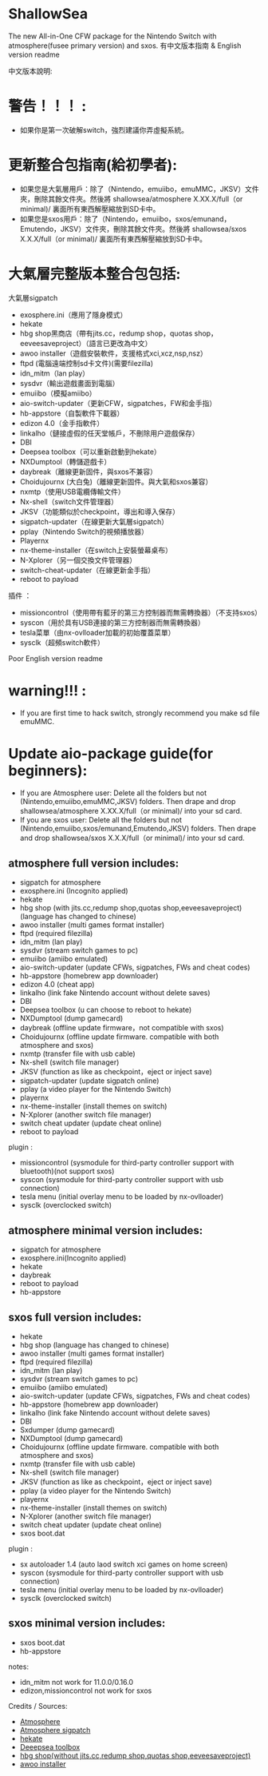 # ShallowSea
The new All-in-One CFW package for the Nintendo Switch with atmosphere(fusee primary version) and sxos. 有中文版本指南 & English version readme

中文版本說明:
# 警告！！！ :
* 如果你是第一次破解switch，強烈建議你弄虛擬系統。

# 更新整合包指南(給初學者):
* 如果您是大氣層用戶：除了（Nintendo，emuiibo，emuMMC，JKSV）文件夾，刪除其餘文件夾。然後將 shallowsea/atmosphere X.XX.X/full（or minimal)/ 裏面所有東西解壓縮放到SD卡中。
* 如果您是sxos用戶：除了（Nintendo，emuiibo，sxos/emunand，Emutendo，JKSV）文件夾，刪除其餘文件夾。然後將 shallowsea/sxos X.X.X/full（or minimal)/ 裏面所有東西解壓縮放到SD卡中。

# 大氣層完整版本整合包包括:
大氣層sigpatch
* exosphere.ini（應用了隱身模式）
* hekate
* hbg shop黑商店（帶有jits.cc，redump shop，quotas shop，eeveesaveproject）（語言已更改為中文）
* awoo installer（遊戲安裝軟件，支援格式xci,xcz,nsp,nsz）
* ftpd (電腦遠端控制sd卡文件)(需要filezilla)
* idn_mitm（lan play）
* sysdvr（輸出遊戲畫面到電腦）
* emuiibo（模擬amiibo）
* aio-switch-updater（更新CFW，sigpatches，FW和金手指）
* hb-appstore（自製軟件下載器）
* edizon 4.0（金手指軟件）
* linkalho（鏈接虛假的任天堂帳戶，不刪除用户遊戲保存）
* DBI
* Deepsea toolbox（可以重新啟動到hekate）
* NXDumptool（轉儲遊戲卡）
* daybreak（離線更新固件，與sxos不兼容）
* Choidujournx (大白兔)（離線更新固件。與大氣和sxos兼容）
* nxmtp（使用USB電纜傳輸文件）
* Nx-shell（switch文件管理器）
* JKSV（功能類似於checkpoint，導出和導入保存）
* sigpatch-updater（在線更新大氣層sigpatch）
* pplay（Nintendo Switch的視頻播放器）
* Playernx
* nx-theme-installer（在switch上安裝螢幕桌布）
* N-Xplorer（另一個交換文件管理器）
* switch-cheat-updater（在線更新金手指）
* reboot to payload

插件 ：
* missioncontrol（使用帶有藍牙的第三方控制器而無需轉換器）（不支持sxos）
* syscon（用於具有USB連接的第三方控制器而無需轉換器）
* tesla菜單（由nx-ovlloader加載的初始覆蓋菜單）
* sysclk（超頻switch軟件）

Poor English version readme
# warning!!! : 
* If you are first time to hack switch, strongly recommend you make sd file emuMMC.

# Update aio-package guide(for beginners):
* If you are Atmosphere user: Delete all the folders but not (Nintendo,emuiibo,emuMMC,JKSV) folders. Then drape and drop shallowsea/atmosphere X.XX.X/full（or minimal)/ into your sd card.
* If you are sxos user: Delete all the folders but not (Nintendo,emuiibo,sxos/emunand,Emutendo,JKSV) folders. Then drape and drop shallowsea/sxos X.X.X/full（or minimal)/ into your sd card.

## atmosphere full version includes:
* sigpatch for atmosphere
* exosphere.ini (Incognito applied)
* hekate
* hbg shop (with jits.cc,redump shop,quotas shop,eeveesaveproject)(language has changed to chinese)
* awoo installer (multi games format installer)
* ftpd (required filezilla)
* idn_mitm (lan play)
* sysdvr (stream switch games to pc)
* emuiibo (amiibo emulated)
* aio-switch-updater (update CFWs, sigpatches, FWs and cheat codes)
* hb-appstore (homebrew app downloader)
* edizon 4.0 (cheat app)
* linkalho (link fake Nintendo account without delete saves)
* DBI
* Deepsea toolbox (u can choose to reboot to hekate)
* NXDumptool (dump gamecard)
* daybreak (offline update firmware，not compatible with sxos)
* Choidujournx (offline update firmware. compatible with both atmosphere and sxos)
* nxmtp (transfer file with usb cable)
* Nx-shell (switch file manager)
* JKSV (function as like as checkpoint，eject or inject save)
* sigpatch-updater (update sigpatch online)
* pplay (a video player for the Nintendo Switch)
* playernx
* nx-theme-installer (install themes on switch)
* N-Xplorer (another switch file manager)
* switch cheat updater (update cheat online)
* reboot to payload

plugin : 
* missioncontrol (sysmodule for third-party controller support with bluetooth)(not support sxos)
* syscon (sysmodule for third-party controller support with usb connection)
* tesla menu (initial overlay menu to be loaded by nx-ovlloader)
* sysclk (overclocked switch)

## atmosphere minimal version includes:
* sigpatch for atmosphere
* exosphere.ini(Incognito applied)
* hekate
* daybreak
* reboot to payload
* hb-appstore

## sxos full version includes:
* hekate
* hbg shop (language has changed to chinese)
* awoo installer (multi games format installer)
* ftpd (required filezilla)
* idn_mitm (lan play)
* sysdvr (stream switch games to pc)
* emuiibo (amiibo emulated)
* aio-switch-updater (update CFWs, sigpatches, FWs and cheat codes)
* hb-appstore (homebrew app downloader)
* linkalho (link fake Nintendo account without delete saves)
* DBI
* Sxdumper (dump gamecard)
* NXDumptool (dump gamecard)
* Choidujournx (offline update firmware. compatible with both atmosphere and sxos)
* nxmtp (transfer file with usb cable)
* Nx-shell (switch file manager)
* JKSV (function as like as checkpoint，eject or inject save)
* pplay (a video player for the Nintendo Switch)
* playernx
* nx-theme-installer (install themes on switch)
* N-Xplorer (another switch file manager)
* switch cheat updater (update cheat online)
* sxos boot.dat

plugin : 
* sx autoloader 1.4 (auto laod switch xci games on home screen)
* syscon (sysmodule for third-party controller support with usb connection)
* tesla menu (initial overlay menu to be loaded by nx-ovlloader)
* sysclk (overclocked switch)

## sxos minimal version includes:
* sxos boot.dat
* hb-appstore

notes: 
* idn_mitm not work for 11.0.0/0.16.0
* edizon,missioncontrol not work for sxos

Credits / Sources:
* [Atmosphere](https://github.com/Atmosphere-NX/Atmosphere)
* [Atmosphere sigpatch](https://github.com/ITotalJustice/)
* [hekate](https://github.com/CTCaer/hekate)
* [Deeepsea toolbox](https://github.com/Team-Neptune/DeepSea-Toolbox)
* [hbg shop(without jits.cc,redump shop,quotas shop,eeveesaveproject)](https://thehbg.shop/main.html)
* [awoo installer](https://github.com/Huntereb/Awoo-Installer)
